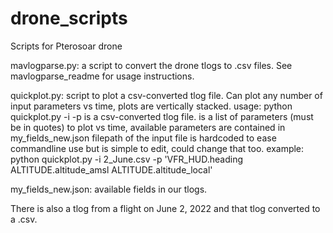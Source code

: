 # drone_scripts
Scripts for Pterosoar drone

mavlogparse.py: a script to convert the drone tlogs to .csv files. See mavlogparse_readme for usage instructions.

quickplot.py: script to plot a csv-converted tlog file. Can plot any number of input parameters vs time, plots are vertically stacked.
  usage: python quickplot.py -i <inputfile> -p <parameters>
  <inputfile> is a csv-converted tlog file.
  <parameters> is a list of parameters (must be in quotes) to plot vs time, available parameters are contained in my_fields_new.json
  filepath of the input file is hardcoded to ease commandline use but is simple to edit, could change that too.
  example: python quickplot.py -i 2_June.csv -p 'VFR_HUD.heading ALTITUDE.altitude_amsl ALTITUDE.altitude_local'

my_fields_new.json: available fields in our tlogs. 

There is also a tlog from a flight on June 2, 2022 and that tlog converted to a .csv.
